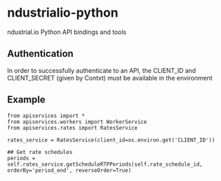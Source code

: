 # ndustrialio-python
ndustrial.io Python API bindings and tools

## Authentication
In order to successfully authenticate to an API, the CLIENT_ID and CLIENT_SECRET (given by Contxt) must be available in the environment

## Example

```
from apiservices import *
from apiservices.workers import WorkerService
from apiservices.rates import RatesService

rates_service = RatesService(client_id=os.environ.get('CLIENT_ID'))

## Get rate schedules
periods = self.rates_service.getScheduleRTPPeriods(self.rate_schedule_id, orderBy='period_end', reverseOrder=True)

```
